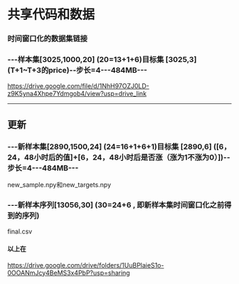 # 共享代码和数据

### 时间窗口化的数据集链接
### ---样本集[3025,1000,20] (20=13+1+6)目标集 [3025,3] (T+1~T+3的price)--步长=4---484MB---
https://drive.google.com/file/d/1NhH97OZJ0LD-z9K5yna4Xhpe7Ydmgob4/view?usp=drive_link

----

## 更新

### ---新样本集[2890,1500,24] (24=16+1+6+1)目标集 [2890,6] ([6，24，48小时后的值]+[6，24，48小时后是否涨（涨为1不涨为0）])--步长=4---484MB---
new_sample.npy和new_targets.npy
### ---新样本序列[13056,30] (30=24+6 , 即新样本集时间窗口化之前得到的序列)
final.csv
#### 以上在
https://drive.google.com/drive/folders/1UuBPlaieS1o-0OOANmJcy4BeMS3x4PbP?usp=sharing

